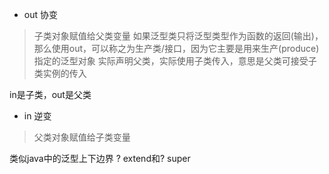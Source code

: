 - out 协变
> 子类对象赋值给父类变量
> 如果泛型类只将泛型类型作为函数的返回(输出)，那么使用out，可以称之为生产类/接口，因为它主要是用来生产(produce)指定的泛型对象
>实际声明父类，实际使用子类传入，意思是父类可接受子类实例的传入

in是子类，out是父类

- in 逆变
> 父类对象赋值给子类变量 



类似java中的泛型上下边界 ? extend和? super

